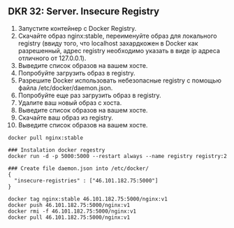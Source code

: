 ## DKR 32: Server. Insecure Registry

1. Запустите контейнер с Docker Registry.
2. Скачайте образ nginx:stable, переименуйте образ для локального registry (ввиду того, что localhost захардкожен в Docker как разрешенный, адрес registry необходимо указать в виде ip адреса отличного от 127.0.0.1).
3. Выведите список образов на вашем хосте.
4. Попробуйте загрузить образ в registry.
5. Разрешите Docker использовать небезопасные registry с помощью файла /etc/docker/daemon.json.
6. Попробуйте еще раз загрузить образ в registry.
7. Удалите ваш новый образ с хоста.
8. Выведите список образов на вашем хосте.
9. Скачайте ваш образ из registry.
10. Выведите список образов на вашем хосте.

```
docker pull nginx:stable

### Instalation docker regestry
docker run -d -p 5000:5000 --restart always --name registry registry:2

### Create file daemon.json into /etc/docker/
{
  "insecure-registries" : ["46.101.182.75:5000"]
}

docker tag nginx:stable 46.101.182.75:5000/nginx:v1
docker push 46.101.182.75:5000/nginx:v1
docker rmi -f 46.101.182.75:5000/nginx:v1
docker pull 46.101.182.75:5000/nginx:v1
```
